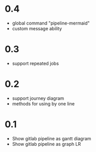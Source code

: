 # 0.4
- global command "pipeline-mermaid"
- custom message ability

# 0.3
- support repeated jobs

# 0.2
- support journey diagram
- methods for using by one line

# 0.1
- Show gitlab pipeline as gantt diagram
- Show gitlab pipeline as graph LR